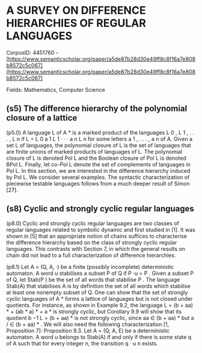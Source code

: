 # A SURVEY ON DIFFERENCE HIERARCHIES OF REGULAR LANGUAGES

CorpusID: 4451760 - [https://www.semanticscholar.org/paper/a5de87b28d30e49ff8c8f16a7e808b8572c5c067](https://www.semanticscholar.org/paper/a5de87b28d30e49ff8c8f16a7e808b8572c5c067)

Fields: Mathematics, Computer Science

## (s5) The difference hierarchy of the polynomial closure of a lattice
(p5.0) A language L of A * is a marked product of the languages L 0 , L 1 , . . . , L n if L = L 0 a 1 L 1 · · · a n L n for some letters a 1 , . . . , a n of A. Given a set L of languages, the polynomial closure of L is the set of languages that are finite unions of marked products of languages of L. The polynomial closure of L is denoted Pol L and the Boolean closure of Pol L is denoted BPol L. Finally, let co-Pol L denote the set of complements of languages in Pol L. In this section, we are interested in the difference hierarchy induced by Pol L. We consider several examples. The syntactic characterization of piecewise testable languages follows from a much deeper result of Simon [27].
## (s8) Cyclic and strongly cyclic regular languages
(p8.0) Cyclic and strongly cyclic regular languages are two classes of regular languages related to symbolic dynamic and first studied in [1]. It was shown in [5] that an appropriate notion of chains suffices to characterise the difference hierarchy based on the class of strongly cyclic regular languages. This contrasts with Section 7, in which the general results on chain did not lead to a full characterization of difference hierarchies.

(p8.1) Let A = (Q, A, ·) be a finite (possibly incomplete) deterministic automaton. A word u stabilises a subset P of Q if P ·u = P . Given a subset P of Q, let Stab(P ) be the set of all words that stabilise P . The language Stab(A) that stabilises A is by definition the set of all words which stabilise at least one nonempty subset of Q.  One can show that the set of strongly cyclic languages of A * forms a lattice of languages but is not closed under quotients. For instance, as shown in Example 9.2, the language L = (b + aa) * + (ab * a) * + a * is strongly cyclic, but Corollary 9.9 will show that its quotient b −1 L = (b + aa) * is not strongly cyclic, since aa ∈ (b + aa) * but a / ∈ (b + aa) * . We will also need the following characterization [1, Proposition 7]: Proposition 9.3. Let A = (Q, A, E) be a deterministic automaton. A word u belongs to Stab(A) if and only if there is some state q of A such that for every integer n, the transition q · u n exists.
